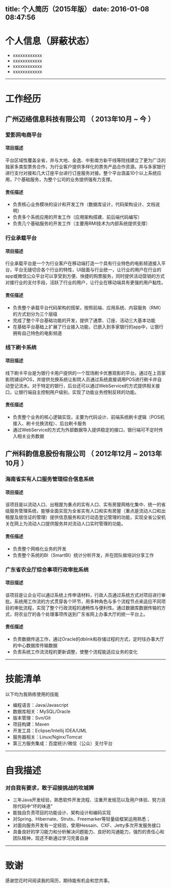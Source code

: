title: 个人简历（2015年版）
date: 2016-01-08 08:47:56
---

# 个人信息（屏蔽状态）
 * xxxxxxxxxxxx
 * xxxxxxxxxxxx
 * xxxxxxxxxxxx
 * xxxxxxxxxxxx
 
<!-- 
 * 翁荣国/男/1990 
 * 手机：15920415200
 * Email：wengrongguo@qq.com
 * 专科/广东农工商职业技术学院
 * 工作年限：3年
 * 期望职位：Java高级工程师
 * 期望城市：广州
-->
---

# 工作经历

## 广州迈络信息科技有限公司 （ 2013年10月 ~ 今 ）

### 爱影网电商平台 

#### 项目描述
平台区域性覆盖全省，并与大地、金逸、中影南方新干线等院线建立了更为广泛的独家多类型票务合作，为行业客户提供多样化的票务产品合作资源。并与多家银行进行支付对接和几大订座平台进行订座服务对接。整个平台涵盖10个以上系统应用，7个基础服务，为整个公司的业务提供强有力支撑。

#### 责任描述
 * 负责核心业务模块的设计和开发工作（数据库设计，代码架构设计、文档说明）
 * 负责多个系统应用的开发工作（应用架构搭建、前后端代码编写）
 * 负责几个基础服务的开发工作（主要用RMI技术为内部系统提供支撑）


### 行业承载平台

#### 项目描述
行业承载平台是一个为行业客户在移动端打造一个具有行业特色的电影频道接入平台，平台无缝切合各个行业的特性，UI层面与行业统一，让行业的用户在行业的app或微信公众平台可以享受到方便、快捷的购票服务，同时提供活动营销的方式对接行业的支付手段，活跃了行业的用户，让行业在移动端具有更强的用户黏性。

#### 责任描述
 * 负责整个承载平台代码架构的搭架，按照前端、应用系统、内容服务（RMI）的方式划分为三个层级
 * 完成了整个平台基础功能的开发，提供了通票、订座、活动三大基本功能
 * 在基础平台基础上扩展了行业接入功能，已嵌入到多家银行的app中，让银行拥有自己特色的电影频道

### 线下刷卡系统

#### 项目描述
线下刷卡平台是为银行卡用户提供的一个现场刷卡优惠观影的平台。通过在上百家影院铺设POS，并提供兑换系统让影院人员通过系统直接调用POS进行刷卡并自动登记流水。对于特定的银行，后台还可以通过WebService的方式提供相关接口，让银行端自主控制用户级别，实现了功能业务控制反转的功能。

#### 责任描述
 * 负责整个业务的核心逻辑实现，主要为代码设计、前端系统刷卡逻辑（POS机接入、刷卡兑换流程）、后台刷卡服务
 * 通过WebService的方式为外部数据导入提供稳定的接口，银行端可不定时传入相关业务数据
 
## 广州科韵信息股份有限公司 （ 2012年12月 ~ 2013年10月 ）

### 海南省实有人口服务管理综合信息系统

#### 项目描述
该项目是以流动人口、出租屋为重点的实有人口、实有房屋网格化集中、统一的省级服务管理系统，能够全面实现为全省实有人口和实有房屋（重点是流动人口和出租屋及居住证的管理）提供信息服务和实行动态登记管理的功能，实现全省公安机关在网上为流动人口提供服务并对流动人口实时管理的功能。

#### 责任描述
 * 负责整个网格化业务的开发
 * 负责整个系统的BI（SmartBI）统计分析开发，并在团队做培训分享工作

### 广东省农业厅综合事项行政审批系统

#### 项目描述
该项目是让企业可以通过系统上传申请材料，行政人员通过系统方式对项目进行审批。系统用工作流的方式贯穿各个环节，用多种角色与多个流程节点来适应不同项目的审批流程，实现了整个行政流程的通畅性与便利性。通过数据库数据传输的方式，将农业厅的各个处理事项传送到广东省网上办事大厅的统一平台上。

#### 责任描述
 * 负责数据传送工作，通过Oracle的dblink和存储过程的方式，定时往办事大厅的中心数据库传输数据
 * 负责系统工作流流程的更新调整，使整个流程能适应业务的变化


---

# 技能清单

以下均为我熟练使用的技能

* 编程语言：Java/Javascript
* 数据库相关：MySQL/Oracle
* 版本管理：Svn/Git
* 项目构建：Maven
* 开发工具：Eclipse/Intellij IDEA/UML
* 服务器相关：Linux/Nginx/Tomcat
* 第三方服务集成：百度统计/微信（公众）支付平台

---

# 自我描述
### 对自我有要求，敢于迎接挑战的攻城狮

* 三年Java开发经验，熟悉软件开发流程、注重开发规范以及用户体验、努力消除代码中“坏的味道”
* 能独自负责项目的功能设计、架构设计和编码实现
* 对Spring、Hibernate、Struts、Freemarker等轻量级框架运用熟悉；
* 对面向服务开发有一定经验，曾用Hessain、CXF、Jetty多次开发服务接口
* 具备良好的学习能力和分析解决问题能力、良好的沟通能力，强烈的责任心和团队精神，现还不断通过学习完善自身

---

# 致谢
感谢您花时间阅读我的简历，期待能有机会和您共事。